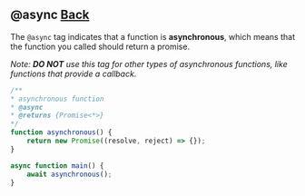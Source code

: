 ## @async [Back](../jsdoc.md)

The `@async` tag indicates that a function is **asynchronous**, which means that the function you called should return a promise.

*Note: **DO NOT** use this tag for other types of asynchronous functions, like functions that provide a callback.*

```js
/**
* asynchronous function
* @async
* @returns {Promise<*>}
*/
function asynchronous() {
    return new Promise((resolve, reject) => {});
}

async function main() {
    await asynchronous();
}
```
